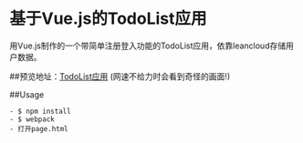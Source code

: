 # 基于Vue.js的TodoList应用
用Vue.js制作的一个带简单注册登入功能的TodoList应用，依靠leancloud存储用户数据。

##预览地址：[TodoList应用](https://zhoupenghui0913.github.io/Vue-todolist/page.html) (网速不给力时会看到奇怪的画面!)


##Usage

```
- $ npm install
- $ webpack
- 打开page.html
```

